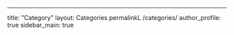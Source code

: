 ---
title: "Category"
layout: Categories
permalinkL /categories/
author_profile: true
sidebar_main: true
